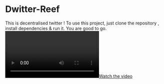 # Dwitter-Reef

This is decentralised twitter ! To use this project, just clone the repository , install dependencies & run it. You are good to go.
[![Watch the video](https://github.com/anukulpandey/dwitter-reef/blob/main/demo.mp4)]('https://github.com/anukulpandey/dwitter-reef/blob/main/demo.mp4?raw=true)
